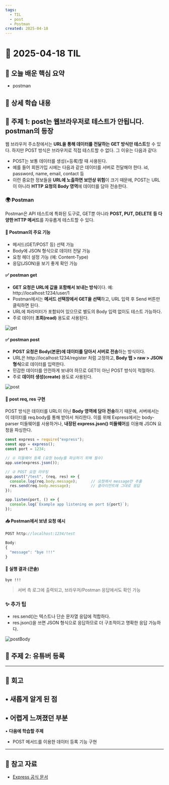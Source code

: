 ```yaml
---
tags:
  - TIL
  - post
  - Postman
created: 2025-04-18
---
```


# 📘 2025-04-18 TIL

## 📌 오늘 배운 핵심 요약
-  postman

## 🧠 상세 학습 내용

## 📍 주제 1:  post는 웹브라우저로 테스트가 안됩니다. postman의 등장

웹 브라우저 주소창에서는 **URL을 통해 데이터를 전달하는 GET 방식만 테스트**할 수 있다.
하지만 POST 방식은 브라우저로 직접 테스트할 수 없다. 그 이유는 다음과 같다:
- POST는 보통 데이터를 생성(=등록)할 때 사용된다.
- 예를 들어 회원가입 시에는 다음과 같은 데이터를 서버로 전달해야 한다.
  id, password, name, email, contact 등
- 이런 중요한 정보들을 **URL에 노출하면 보안상 위험**이 크기 때문에, POST는 URL이 아니라 **HTTP 요청의 Body 영역**에 데이터를 담아 전송한다.

### 🌍   Postman
Postman은 API 테스트에 특화된 도구로, GET뿐 아니라 **POST, PUT, DELETE 등 다양한 HTTP 메서드**를 자유롭게 테스트할 수 있다.

#### **📌 Postman의 주요 기능**
- 메서드(GET/POST 등) 선택 가능
- Body에 JSON 형식으로 데이터 전달 가능
- 요청 헤더 설정 가능 (예: Content-Type)
- 응답(JSON)을 보기 좋게 확인 가능

#### ✅ postman get
- **GET 요청은 URL에 값을 포함해서 보내는 방식**이다.
    예: http://localhost:1234/user/1
- Postman에서는 **메서드 선택창에서 GET을 선택**하고,
    URL 입력 후 Send 버튼만 클릭하면 된다.
- URL에 파라미터가 포함되어 있으므로 별도의 Body 입력 없이도 테스트 가능하다.
- 주로 데이터 **조회(read)** 용도로 사용된다.

![get](https://seonohblog.netlify.app/assets/get.png)

#### ✅ postman post
- **POST 요청은 Body(본문)에 데이터를 담아서 서버로 전송**하는 방식이다.
- URL은 http://localhost:1234/register 처럼 고정하고, **Body 탭 > raw > JSON 형식**으로 데이터를 입력한다.
- 민감한 데이터를 안전하게 보내야 하므로 GET이 아닌 POST 방식이 적절하다.
- 주로 **데이터 생성(create)** 용도로 사용된다.

![post](https://seonohblog.netlify.app/assets/post.png)

#### 📎 post req, res 구현
POST 방식은 데이터를 URL이 아닌 **Body 영역에 담아 전송**하기 때문에, 서버에서는 이 데이터를 req.body를 통해 받아서 처리한다.
이를 위해 Express에서는 body-parser 미들웨어를 사용하거나, **내장된 express.json() 미들웨어**를 이용해 JSON 요청을 파싱한다.

```js
const express = require("express");
const app = express();
const port = 1234;

// ① 미들웨어 등록 (요청 body를 파싱하기 위해 필수)
app.use(express.json());

// ② POST 요청 라우팅
app.post("/test", (req, res) => {
  console.log(req.body.message);      // 요청에서 message만 추출
  res.send(req.body.message);         // 클라이언트에 그대로 응답
});

app.listen(port, () => {
  console.log(`Example app listening on port ${port}`);
});
```

#### **📥 Postman에서 보낸 요청 예시**
```js
POST http://localhost:1234/test

Body:
{
  "message": "bye !!!"
}
```


#### **🧪 실행 결과 (콘솔)**
```bash
bye !!!
```
> 서버 측 로그에 출력되고, 브라우저/Postman 응답에서도 확인 가능

### **✨ 추가 팁**
- res.send()는 텍스트나 단순 문자열 응답에 적합하다.
- res.json()을 쓰면 JSON 형식으로 응답하므로 더 구조적이고 명확한 응답 가능하다.


![postBody](https://seonohblog.netlify.app/assets/postBody.png)

## 📍 주제 2:  유튜버 등록




---

## 💭 회고

• **새롭게 알게 된 점**
- 

• **어렵게 느껴졌던 부분**
- 

• **다음에 학습할 주제**
- POST 메서드를 이용한 데이터 등록 기능 구현

---

## 🔗 참고 자료

- [Express 공식 문서](https://expressjs.com/ko/guide/routing.html)
